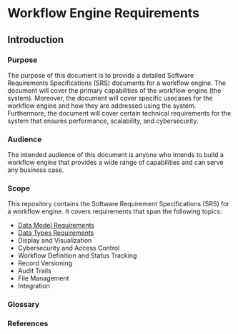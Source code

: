 # Workflow Engine Requirements

## Introduction

### Purpose
The purpose of this document is to provide a detailed Software Requirements Specifications (SRS) documents for a workflow engine. The document will cover the primary capabilities of the workflow engine (the system). Moreover, the document will cover specific usecases for the workflow engine and how they are addressed using the system. Furthermore, the document will cover certain technical requirements for the system that ensures performance, scalability, and cybersecurity.

### Audience
The intended audience of this document is anyone who intends to build a workflow engine that provides a wide range of capabilities and can serve any business case.

### Scope
This repository contains the Software Requirement Specifications (SRS) for a workflow engine. It covers requirements that span the following topics:
- [Data Model Requirements](./01%20-%20Data%20Model/1%20-%20Datamodel%20Requirements.md)
- [Data Types Requirements](./02%20-%20Data%20Types/1%20-%20Data%20Types%20Requirements.md)
- Display and Visualization
- Cybersecurity and Access Control
- Workflow Definition and Status Tracking
- Record Versioning
- Audit Trails
- File Management
- Integration

### Glossary
### References
